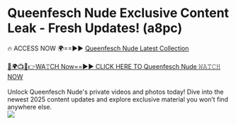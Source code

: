# Queenfesch Nude Exclusive Content Leak - Fresh Updates! (a8pc)

🔥 ACCESS NOW 🌍==►► <a href="https://tinyurl.com/yc657z5k" rel="nofollow">Queenfesch Nude Latest Collection</a>
<br><br>
[🔴🌍📺📱👉WA𝚃CH Now==►► CLICK HERE TO Queenfesch Nude 𝚆𝙰𝚃𝙲𝙷 NOW](https://tinyurl.com/yc657z5k)
<br><br>
Unlock Queenfesch Nude's private videos and photos today! Dive into the newest 2025 content updates and explore exclusive material you won’t find anywhere else.
<br>
<a href="https://tinyurl.com/yc657z5k" rel="nofollow" data-target="animated-image.originalLink"><img src="https://camo.githubusercontent.com/8a4f000d20f83aca3bf7ec5f350d767afa0574a8a352519fd8cfa583a6f93a33/68747470733a2f2f692e696d6775722e636f6d2f644a486b345a712e676966" data-canonical-src="https://i.imgur.com/dJHk4Zq.gif" style="max-width: 100%; display: inline-block;" data-target="animated-image.originalImage"></a>
<br>
